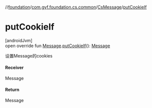 //[foundation](../../../index.md)/[com.gyf.foundation.cs.common](../index.md)/[CsMessage](index.md)/[putCookieIf](put-cookie-if.md)

# putCookieIf

[androidJvm]\
open override fun [Message](https://developer.android.com/reference/kotlin/android/os/Message.html).[putCookieIf](put-cookie-if.md)(): [Message](https://developer.android.com/reference/kotlin/android/os/Message.html)

设置Message的cookies

#### Receiver

Message

#### Return

Message
